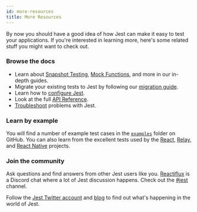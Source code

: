 ```yaml
---
id: more-resources
title: More Resources
---
```


By now you should have a good idea of how Jest can make it easy to test your
applications. If you're interested in learning more, here's some related stuff
you might want to check out.

### Browse the docs

* Learn about [Snapshot Testing](SnapshotTesting.md),
  [Mock Functions](MockFunctions.md), and more in our in-depth guides.
* Migrate your existing tests to Jest by following our
  [migration guide](MigrationGuide.md).
* Learn how to [configure Jest](Configuration.md).
* Look at the full [API Reference](GlobalAPI.md).
* [Troubleshoot](Troubleshooting.md) problems with Jest.

### Learn by example

You will find a number of example test cases in the
[`examples`](https://github.com/facebook/jest/tree/master/examples) folder on
GitHub. You can also learn from the excellent tests used by the
[React](https://github.com/facebook/react/tree/master/src/renderers/__tests__),
[Relay](https://github.com/facebook/relay/tree/master/packages/react-relay/modern/__tests__),
and
[React Native](https://github.com/facebook/react-native/tree/master/Libraries/Animated/src/__tests__)
projects.

### Join the community

Ask questions and find answers from other Jest users like you.
[Reactiflux](http://www.reactiflux.com/) is a Discord chat where a lot of Jest
discussion happens. Check out the
[#jest](https://discord.gg/MWRhKCj)
channel.

Follow the [Jest Twitter account](https://twitter.com/fbjest) and
[blog](/jest/blog/) to find out what's happening in the world of Jest.
